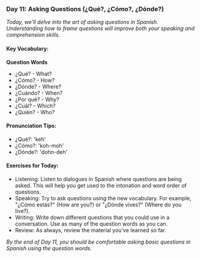 ### Day 11: Asking Questions (¿Qué?, ¿Cómo?, ¿Dónde?)
_Today, we'll delve into the art of asking questions in Spanish. Understanding how to frame questions will improve both your speaking and comprehension skills._

#### Key Vocabulary:
**Question Words**

* ¿Qué? - What?
* ¿Cómo? - How?
* ¿Dónde? - Where?
* ¿Cuándo? - When?
* ¿Por qué? - Why?
* ¿Cuál? - Which?
* ¿Quién? - Who?  

#### Pronunciation Tips:

* ¿Qué?: 'keh'
* ¿Cómo?: 'koh-moh'
* ¿Dónde?: 'dohn-deh'

#### Exercises for Today:
* Listening: Listen to dialogues in Spanish where questions are being asked. This will help you get used to the intonation and word order of questions.
* Speaking: Try to ask questions using the new vocabulary. For example, "¿Cómo estás?" (How are you?) or "¿Dónde vives?" (Where do you live?).
* Writing: Write down different questions that you could use in a conversation. Use as many of the question words as you can.
* Review: As always, review the material you've learned so far.

_By the end of Day 11, you should be comfortable asking basic questions in Spanish using the question words._